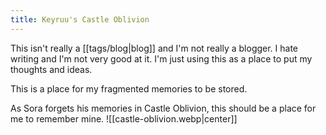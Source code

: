 ```yaml
---
title: Keyruu's Castle Oblivion
---
```

This isn't really a [[tags/blog|blog]] and I'm not really a blogger. I hate writing and I'm not very good at it.
I'm just using this as a place to put my thoughts and ideas.

This is a place for my fragmented memories to be stored.

As Sora forgets his memories in Castle Oblivion, this should be a place for me to remember mine.
![[castle-oblivion.webp|center]]
